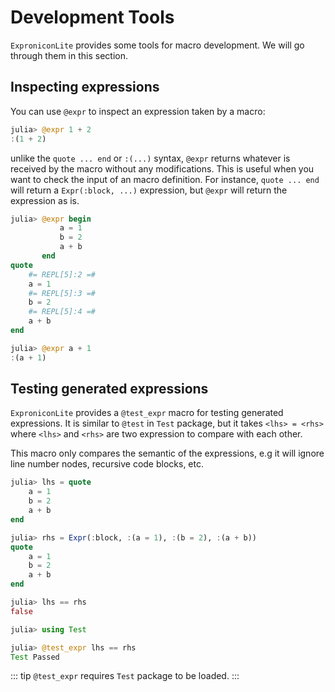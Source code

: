 # Development Tools

`ExproniconLite` provides some tools for macro development. We will go through them in this section.

## Inspecting expressions

You can use `@expr` to inspect an expression taken by a macro:

```julia
julia> @expr 1 + 2
:(1 + 2)
```

unlike the `quote ... end` or `:(...)` syntax, `@expr` returns whatever is received by the macro
without any modifications. This is useful when you want to check the input of an macro definition.
For instance, `quote ... end` will return a `Expr(:block, ...)` expression, but `@expr` will return
the expression as is.

```julia
julia> @expr begin
           a = 1
           b = 2
           a + b
       end
quote
    #= REPL[5]:2 =#
    a = 1
    #= REPL[5]:3 =#
    b = 2
    #= REPL[5]:4 =#
    a + b
end

julia> @expr a + 1
:(a + 1)
```

## Testing generated expressions

`ExproniconLite` provides a `@test_expr` macro for testing generated expressions. It is similar to
`@test` in `Test` package, but it takes `<lhs> = <rhs>` where `<lhs>` and `<rhs>` are two expression
to compare with each other.

This macro only compares the semantic of the expressions, e.g it will ignore line number
nodes, recursive code blocks, etc.

```julia
julia> lhs = quote
    a = 1
    b = 2
    a + b
end

julia> rhs = Expr(:block, :(a = 1), :(b = 2), :(a + b))
quote
    a = 1
    b = 2
    a + b
end

julia> lhs == rhs
false

julia> using Test

julia> @test_expr lhs == rhs
Test Passed
```

::: tip
`@test_expr` requires `Test` package to be loaded.
:::
